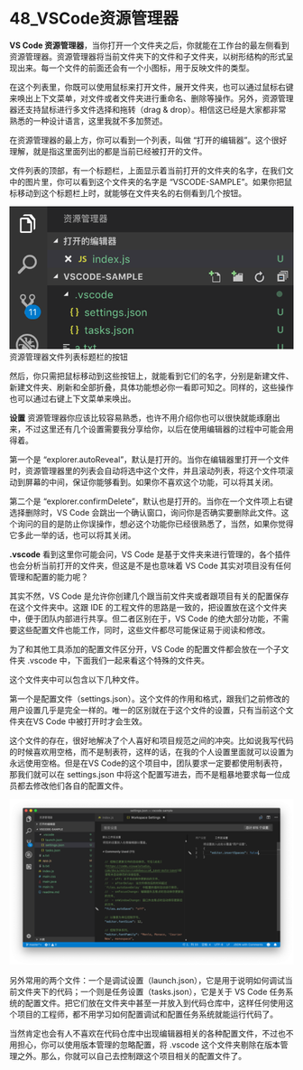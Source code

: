 # 48_VSCode资源管理器

**VS Code 资源管理器**，当你打开一个文件夹之后，你就能在工作台的最左侧看到资源管理器。资源管理器将当前文件夹下的文件和子文件夹，以树形结构的形式呈现出来。每一个文件的前面还会有一个小图标，用于反映文件的类型。

在这个列表里，你既可以使用鼠标来打开文件，展开文件夹，也可以通过鼠标右键来唤出上下文菜单，对文件或者文件夹进行重命名、删除等操作。另外，资源管理器还支持鼠标进行多文件选择和拖转（drag & drop）。相信这已经是大家都非常熟悉的一种设计语言，这里我就不多加赘述。

在资源管理器的最上方，你可以看到一个列表，叫做 “打开的编辑器”。这个很好理解，就是指这里面列出的都是当前已经被打开的文件。

文件列表的顶部，有一个标题栏，上面显示着当前打开的文件夹的名字，在我们文中的图片里，你可以看到这个文件夹的名字是 “VSCODE-SAMPLE”。如果你把鼠标移动到这个标题栏上时，就能够在文件夹名的右侧看到几个按钮。

![VS Code 资源管理器](image/vs-code-explorer-01.png)
资源管理器文件列表标题栏的按钮

然后，你只需把鼠标移动到这些按钮上，就能看到它们的名字，分别是新建文件、新建文件夹、刷新和全部折叠，具体功能想必你一看即可知之。同样的，这些操作也可以通过右键上下文菜单来唤出。

**设置**
资源管理器你应该比较容易熟悉，也许不用介绍你也可以很快就能琢磨出来，不过这里还有几个设置需要我分享给你，以后在使用编辑器的过程中可能会用得着。

第一个是 “explorer.autoReveal”，默认是打开的。当你在编辑器里打开一个文件时，资源管理器里的列表会自动将选中这个文件，并且滚动列表，将这个文件项滚动到屏幕的中间，保证你能够看到。如果你不喜欢这个功能，可以将其关闭。

第二个是 “explorer.confirmDelete”，默认也是打开的。当你在一个文件项上右键选择删除时，VS Code 会跳出一个确认窗口，询问你是否确实要删除此文件。这个询问的目的是防止你误操作，想必这个功能你已经很熟悉了，当然，如果你觉得它多此一举的话，也可以将其关闭。

**.vscode**
看到这里你可能会问，VS Code 是基于文件夹来进行管理的，各个插件也会分析当前打开的文件夹，但这是不是也意味着 VS Code 其实对项目没有任何管理和配置的能力呢？

其实不然，VS Code 是允许你创建几个跟当前文件夹或者跟项目有关的配置保存在这个文件夹中。这跟 IDE 的工程文件的思路是一致的，把设置放在这个文件夹中，便于团队内部进行共享。但二者区别在于，VS Code 的绝大部分功能，不需要这些配置文件也能工作，同时，这些文件都尽可能保证易于阅读和修改。

为了和其他工具添加的配置文件区分开，VS Code 的配置文件都会放在一个子文件夹 .vscode 中，下面我们一起来看这个特殊的文件夹。

这个文件夹中可以包含以下几种文件。

第一个是配置文件（settings.json）。这个文件的作用和格式，跟我们之前修改的用户设置几乎是完全一样的。唯一的区别就在于这个文件的设置，只有当前这个文件夹在VS Code 中被打开时才会生效。

这个文件的存在，很好地解决了个人喜好和项目规范之间的冲突。比如说我写代码的时候喜欢用空格，而不是制表符，这样的话，在我的个人设置里面就可以设置为永远使用空格。但是在VS Code的这个项目中，团队要求一定要都使用制表符，那我们就可以在 settings.json 中将这个配置写进去，而不是粗暴地要求每一位成员都去修改他们各自的配置文件。

![VS Code 资源管理器](image/vs-code-explorer-02.png)

另外常用的两个文件：一个是调试设置（launch.json），它是用于说明如何调试当前文件夹下的代码；一个则是任务设置（tasks.json），它是关于 VS Code 任务系统的配置文件。把它们放在文件夹中甚至一并放入到代码仓库中，这样任何使用这个项目的工程师，都不用学习如何配置调试和配置任务系统就能运行代码了。

当然肯定也会有人不喜欢在代码仓库中出现编辑器相关的各种配置文件，不过也不用担心，你可以使用版本管理的忽略配置，将 .vscode 这个文件夹剔除在版本管理之外。那么，你就可以自己去控制跟这个项目相关的配置文件了。